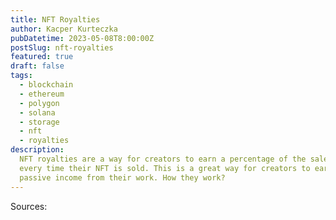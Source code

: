 ```yaml
---
title: NFT Royalties
author: Kacper Kurteczka
pubDatetime: 2023-05-08T8:00:00Z
postSlug: nft-royalties
featured: true
draft: false
tags:
  - blockchain
  - ethereum
  - polygon
  - solana
  - storage
  - nft
  - royalties
description:
  NFT royalties are a way for creators to earn a percentage of the sale price
  every time their NFT is sold. This is a great way for creators to earn
  passive income from their work. How they work?
---
```


Sources:
